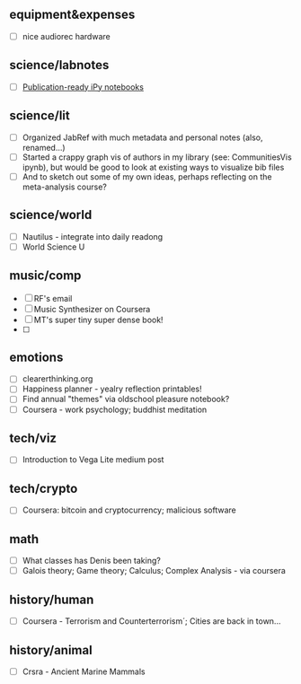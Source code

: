 ## equipment&expenses

- [ ] nice audiorec hardware

## science/labnotes

- [ ] [Publication-ready iPy notebooks](http://blog.juliusschulz.de/blog/ultimate-ipython-notebook)

## science/lit

- [ ] Organized JabRef with much metadata and personal notes (also, renamed...)
- [ ] Started a crappy graph vis of authors in my library (see: CommunitiesVis ipynb), but would be good to look at existing ways to visualize bib files
- [ ] And to sketch out some of my own ideas, perhaps reflecting on the meta-analysis course?

## science/world

- [ ] Nautilus - integrate into daily readong
- [ ] World Science U

## music/comp

- [ ] RF's email
- [ ] Music Synthesizer on Coursera
- [ ] MT's super tiny super dense book!
- [ ] 

## emotions

- [ ] clearerthinking.org
- [ ] Happiness planner - yealry reflection printables!
- [ ] Find annual "themes" via oldschool pleasure notebook?
- [ ] Coursera - work psychology; buddhist meditation

## tech/viz

- [ ] Introduction to Vega Lite medium post

## tech/crypto

- [ ] Coursera: bitcoin and cryptocurrency; malicious software

## math

- [ ] What classes has Denis been taking?
- [ ] Galois theory; Game theory; Calculus; Complex Analysis - via coursera

## history/human

- [ ] Coursera - Terrorism and Counterterrorism´; Cities are back in town...

## history/animal

- [ ] Crsra - Ancient Marine Mammals